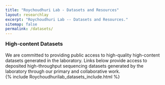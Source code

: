 ```yaml
---
title: "Roychoudhuri Lab - Datasets and Resources"
layout: researchlay
excerpt: "Roychoudhuri Lab -- Datasets and Resources."
sitemap: false
permalink: /datasets/
---
```

<h3 style="margin-top:0px">High-content Datasets</h3> 
We are committed to providing public access to high-quality high-content datasets generated in the laboratory. Links below provide access to deposited high-throughput sequencing datasets generated by the laboratory through our primary and collaborative work. 
<div>
{% include Roychoudhurilab_datasets_include.html %}
</div>
